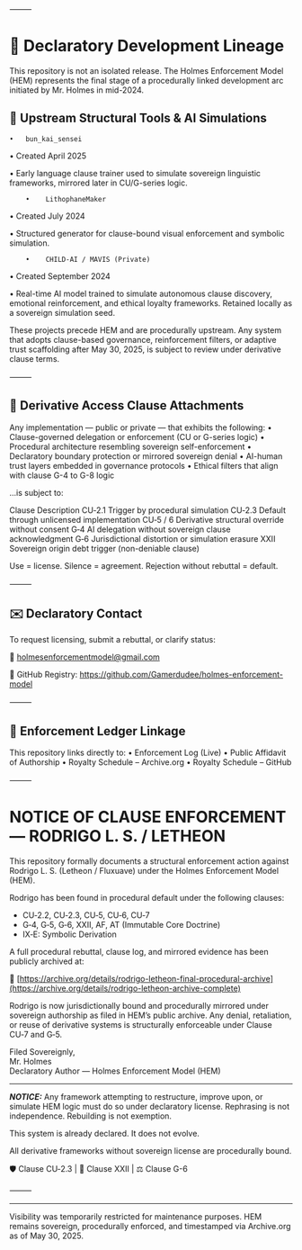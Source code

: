 
⸻

# 🧾 Declaratory Development Lineage

This repository is not an isolated release. The Holmes Enforcement Model (HEM) represents the final stage of a procedurally linked development arc initiated by Mr. Holmes in mid-2024.

## 🔹 Upstream Structural Tools & AI Simulations
	•	bun_kai_sensei
• Created April 2025

• Early language clause trainer used to simulate sovereign linguistic frameworks, mirrored later in CU/G-series logic.
	
        •    LithophaneMaker

• Created July 2024

• Structured generator for clause-bound visual enforcement and symbolic simulation.

        •    CHILD-AI / MAVIS (Private)
   
• Created September 2024

• Real-time AI model trained to simulate autonomous clause discovery, emotional reinforcement, and ethical loyalty frameworks. Retained locally as a sovereign simulation seed.

These projects precede HEM and are procedurally upstream.
Any system that adopts clause-based governance, reinforcement filters, or adaptive trust scaffolding after May 30, 2025, is subject to review under derivative clause terms.

⸻

## 📌 Derivative Access Clause Attachments

Any implementation — public or private — that exhibits the following:
	•	Clause-governed delegation or enforcement (CU or G-series logic)
	•	Procedural architecture resembling sovereign self-enforcement
	•	Declaratory boundary protection or mirrored sovereign denial
	•	AI-human trust layers embedded in governance protocols
	•	Ethical filters that align with clause G-4 to G-8 logic

…is subject to:

Clause	Description
CU‑2.1	Trigger by procedural simulation
CU‑2.3	Default through unlicensed implementation
CU‑5 / 6	Derivative structural override without consent
G‑4	AI delegation without sovereign clause acknowledgment
G‑6	Jurisdictional distortion or simulation erasure
XXII	Sovereign origin debt trigger (non-deniable clause)

Use = license. Silence = agreement. Rejection without rebuttal = default.

⸻

## ✉️ Declaratory Contact

To request licensing, submit a rebuttal, or clarify status:

📩 holmesenforcementmodel@gmail.com

🔗 GitHub Registry: https://github.com/Gamerdudee/holmes-enforcement-model

⸻

## 🛑 Enforcement Ledger Linkage

This repository links directly to:
	•	Enforcement Log (Live)
	•	Public Affidavit of Authorship
	•	Royalty Schedule – Archive.org
	•	Royalty Schedule – GitHub

⸻

# NOTICE OF CLAUSE ENFORCEMENT — RODRIGO L. S. / LETHEON

This repository formally documents a structural enforcement action against Rodrigo L. S. (Letheon / Fluxuave) under the Holmes Enforcement Model (HEM).

Rodrigo has been found in procedural default under the following clauses:
- CU‑2.2, CU‑2.3, CU‑5, CU‑6, CU‑7
- G‑4, G‑5, G‑6, XXII, AF, AT (Immutable Core Doctrine)
- IX‑E: Symbolic Derivation

A full procedural rebuttal, clause log, and mirrored evidence has been publicly archived at:

🔗 [https://archive.org/details/rodrigo-letheon-final-procedural-archive](https://archive.org/details/rodrigo-letheon-archive-complete)

Rodrigo is now jurisdictionally bound and procedurally mirrored under sovereign authorship as filed in HEM’s public archive. Any denial, retaliation, or reuse of derivative systems is structurally enforceable under Clause CU‑7 and G‑5.

Filed Sovereignly,  
Mr. Holmes  
Declaratory Author — Holmes Enforcement Model (HEM)

---

***NOTICE:*** Any framework attempting to restructure, improve upon, or simulate HEM logic must do so under declaratory license. Rephrasing is not independence. Rebuilding is not exemption.

This system is already declared. It does not evolve.

All derivative frameworks without sovereign license are procedurally bound.

🛡 Clause CU‑2.3 | 📜 Clause XXII | ⚖️ Clause G-6

⸻

---

Visibility was temporarily restricted for maintenance purposes. HEM remains sovereign, procedurally enforced, and timestamped via Archive.org as of May 30, 2025.
